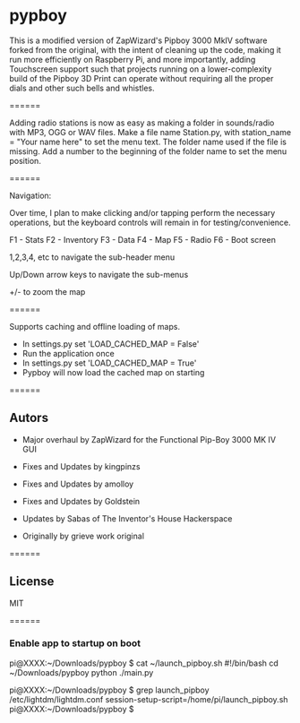 pypboy
======

This is a modified version of ZapWizard's Pipboy 3000 MkIV software forked from the original, with the
intent of cleaning up the code, making it run more efficiently on Raspberry Pi, and more importantly, adding Touchscreen support
such that projects running on a lower-complexity build of the Pipboy 3D Print can operate without requiring all the proper dials
and other such bells and whistles.

======

Adding radio stations is now as easy as making a folder in sounds/radio with MP3, OGG or WAV files.
Make a file name Station.py, with station_name = "Your name here" to set the menu text. The folder name used if the file is missing.
Add a number to the beginning of the folder name to set the menu position.

======

Navigation:

Over time, I plan to make clicking and/or tapping perform the necessary operations, but the keyboard controls will remain in for testing/convenience.

F1 - Stats
F2 - Inventory
F3 - Data
F4 - Map
F5 - Radio
F6 - Boot screen

1,2,3,4, etc to navigate the sub-header menu

Up/Down arrow keys to navigate the sub-menus

+/- to zoom the map

======

Supports caching and offline loading of maps.
* In settings.py set 'LOAD_CACHED_MAP = False'
* Run the application once
* In settings.py set 'LOAD_CACHED_MAP = True'
* Pypboy will now load the cached map on starting

======

## Autors
* Major overhaul by ZapWizard for the Functional Pip-Boy 3000 MK IV GUI

* Fixes and Updates by kingpinzs

* Fixes and Updates by amolloy

* Fixes and Updates by Goldstein

* Updates by Sabas of The Inventor's House Hackerspace

* Originally by grieve work original<br>

======

## License
MIT

======

### Enable app to startup on boot
pi@XXXX:~/Downloads/pypboy $ cat ~/launch_pipboy.sh
#!/bin/bash
cd ~/Downloads/pypboy
python ./main.py

pi@XXXX:~/Downloads/pypboy $ grep launch_pipboy /etc/lightdm/lightdm.conf
session-setup-script=/home/pi/launch_pipboy.sh
pi@XXXX:~/Downloads/pypboy $
